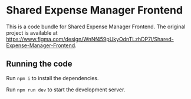 
  # Shared Expense Manager Frontend

  This is a code bundle for Shared Expense Manager Frontend. The original project is available at https://www.figma.com/design/WnNf459pUkyOdnTLzhDP7l/Shared-Expense-Manager-Frontend.

  ## Running the code

  Run `npm i` to install the dependencies.

  Run `npm run dev` to start the development server.
  